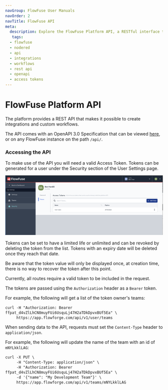 ```yaml
---
navGroup: FlowFuse User Manuals
navOrder: 2
navTitle: FlowFuse API
meta:
  description: Explore the FlowFuse Platform API, a RESTful interface that facilitates custom integrations, workflows, and interactions
   tags:
  - flowfuse
  - nodered
  - api
  - integrations
  - workflows
  - rest api
  - openapi
  - access tokens
---
```


# FlowFuse Platform API

The platform provides a REST API that makes it possible to create integrations and
custom workflows.

The API comes with an OpenAPI 3.0 Specification that can be viewed [here](https://app.flowfuse.com/api/),
or on any FlowFuse instance on the path `/api/`.

### Accessing the API

To make use of the API you will need a valid Access Token. Tokens can be generated 
for a user under the Security section of the User Settings page.

![Tokens Settings Page](images/tokens.png)

Tokens can be set to have a limited life or unlimited and can be revoked
by deleting the token from the list. Tokens with an expiry date will be deleted once they reach that date.

Be aware that the token value will only be displayed once, at creation time,
there is no way to recover the token after this point.

Currently, all routes require a valid token to be included in the request.

The tokens are passed using the `Authorization` header as a `Bearer` token.


For example, the following will get a list of the token owner's teams:

```
curl -H "Authorization: Bearer ffpat_d4vZlLhCN8muyFUi6UsquLj47H2aTDkDpvxBUf5Ea" \
     https://app.flowforge.com/api/v1/user/teams
```

When sending data to the API, requests must set the `Content-Type` header to `application/json`.

For example, the following will update the name of the team with an id of `mNYLkklLAG`:

```
curl -X PUT \
     -H "Content-Type: application/json" \
     -H "Authorization: Bearer ffpat_d4vZlLhCN8muyFUi6UsquLj47H2aTDkDpvxBUf5Ea" \
     -d '{"name": "My Development Team"}' \
     https://app.flowforge.com/api/v1/teams/mNYLkklLAG
```
